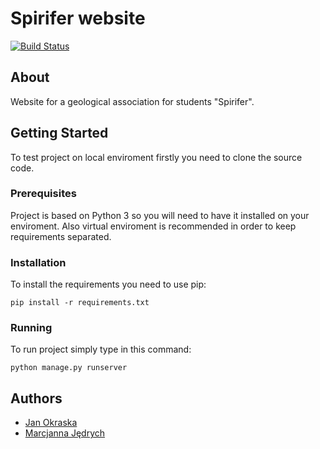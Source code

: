 # Spirifer website
  [![Build Status](https://travis-ci.org/okraskaj/Spirifer.svg?branch=master)](https://travis-ci.org/okraskaj/Spirifer)
  
## About
Website for a geological association for students "Spirifer".

## Getting Started
To test project on local enviroment firstly you need to clone the source code.

### Prerequisites

Project is based on Python 3 so you will need to have it installed on your enviroment.
Also virtual enviroment is recommended in order to keep requirements separated.

### Installation

To install the requirements you need to use pip:

```
pip install -r requirements.txt
```
### Running

To run project simply type in this command:

```
python manage.py runserver
```

## Authors
* [Jan Okraska](https://github.com/okraskaj)
* [Marcjanna Jędrych](https:/github.com/MJedr)
